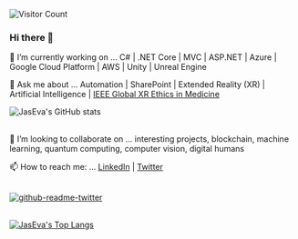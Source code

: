 ![Visitor Count](https://profile-counter.glitch.me/jaseva/count.svg)

### Hi there 👋

<!--
**jaseva/jaseva** is a ✨ _special_ ✨ repository because its `README.md` (this file) appears on your GitHub profile.

Here are some ideas to get you started:

- 🔭 I’m currently working on ...
- 🌱 I’m currently learning ...
- 👯 I’m looking to collaborate on ...
- 🤔 I’m looking for help with ...
- 💬 Ask me about ...
- 📫 How to reach me: ...
- 😄 Pronouns: ...
- ⚡ Fun fact: ...
-->

🔭 I’m currently working on ... C# | .NET Core | MVC | ASP.NET | Azure | Google Cloud Platform | AWS | Unity | Unreal Engine

💬 Ask me about ... Automation | SharePoint | Extended Reality (XR) | Artificial Intelligence | [IEEE Global XR Ethics in Medicine](https://bit.ly/39dlLu5)

![JasEva's GitHub stats](https://github-readme-stats.vercel.app/api?username=jaseva&show_icons=true&theme=radical)<br><br>

👯 I’m looking to collaborate on ... interesting projects, blockchain, machine learning, quantum computing, computer vision, digital humans

📫 How to reach me: ... [LinkedIn](https://bit.ly/3QdM5oj) | [Twitter](https://bit.ly/3O3E3wv)<br><br>

[![github-readme-twitter](https://github-readme-twitter.gazf.vercel.app/api?id=branchbark)](https://github.com/branchbark/github-readme-twitter)<br><br>

[![JasEva's Top Langs](https://github-readme-stats.vercel.app/api/top-langs/?username=jaseva&layout=compact&theme=radical)](https://github.com/jaseva/github-readme-stats)
